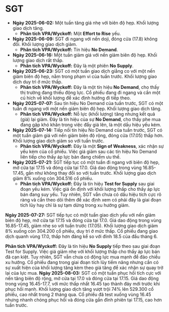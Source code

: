 # SGT

- **Ngày 2025-06-02:** Một tuần tăng giá nhẹ với biên độ hẹp. Khối lượng giao dịch tăng.
    - **Phân tích VPA/Wyckoff:** Một **Effort to Rise** yếu.
- **Ngày 2025-06-09:** SGT đi ngang với nến doji, đóng cửa (17.8) không đổi. Khối lượng giao dịch giảm.
    - **Phân tích VPA/Wyckoff:** Tín hiệu **No Demand**.
- **Ngày 2025-06-16:** Một tuần giảm giá với nến giảm biên độ hẹp. Khối lượng giao dịch rất thấp.
    - **Phân tích VPA/Wyckoff:** Đây là một phiên **No Supply**.
- **Ngày 2025-06-23:** SGT có một tuần giao dịch giằng co với một nến giảm biên độ hẹp, nằm trong phạm vi của tuần trước. Khối lượng giao dịch duy trì ở mức thấp.
    - **Phân tích VPA/Wyckoff:** Đây là một tín hiệu **No Demand**, cho thấy thị trường đang thiếu động lực. Cổ phiếu đang đi ngang và cần một cú hích về khối lượng để xác định hướng đi tiếp theo.
- **Ngày 2025-07-07:** Sau tín hiệu No Demand của tuần trước, SGT có một tuần đi ngang với một nến giảm biên độ hẹp. Khối lượng giao dịch tăng.
    - **Phân tích VPA/Wyckoff:** Nỗ lực (khối lượng) tăng nhưng kết quả (giá) lại giảm. Đây là tín hiệu của sự **No Demand**, cho thấy phe mua đang gặp khó khăn trong việc đẩy giá lên, là một dấu hiệu yếu kém.
- **Ngày 2025-07-14:** Tiếp nối tín hiệu No Demand của tuần trước, SGT có một tuần giảm giá với nến giảm biên độ rộng, đóng cửa (17.05) thấp hơn. Khối lượng giao dịch giảm so với tuần trước.
    - **Phân tích VPA/Wyckoff:** Đây là một **Sign of Weakness**, xác nhận sự yếu kém của cổ phiếu. Việc giá giảm sau các tín hiệu No Demand liên tiếp cho thấy áp lực bán đang chiếm ưu thế.
- **Ngày 2025-07-21:** SGT tiếp tục có một tuần đi ngang với biên độ hẹp, mở cửa tại 17.15 và đóng cửa tại 17.0. Giá dao động trong vùng 16.85-17.45, gần như không thay đổi so với tuần trước. Khối lượng giao dịch giảm 8% xuống còn 304.516 cổ phiếu.
    - **Phân tích VPA/Wyckoff:** Đây là tín hiệu **Test for Supply** sau giai đoạn yếu kém. Việc giá ổn định với khối lượng thấp cho thấy áp lực bán đang suy yếu. Tuy nhiên, SGT vẫn chưa có dấu hiệu tích cực rõ ràng và cần theo dõi thêm để xác định xem có phải đây là giai đoạn tích lũy hay chỉ là sự tạm dừng trong xu hướng giảm.


**Ngày 2025-07-27:** SGT tiếp tục có một tuần giao dịch yếu với nến giảm biên độ hẹp, mở cửa tại 17.15 và đóng cửa tại 17.0. Giá dao động trong vùng 16.85-17.45, giảm nhẹ so với tuần trước (17.05). Khối lượng giao dịch giảm 8% xuống còn 304.200 cổ phiếu, duy trì ở mức thấp. Cổ phiếu đang giao dịch quanh vùng 17.0, thấp hơn đáng kể so với đỉnh 18.5 của đầu tháng 6.

**Phân tích VPA/Wyckoff:** Đây là tín hiệu **No Supply** tiếp theo sau giai đoạn Test for Supply. Việc giá giảm nhẹ với khối lượng thấp cho thấy áp lực bán đã cạn kiệt. Tuy nhiên, SGT vẫn chưa có động lực mua mạnh để đảo chiều xu hướng. Cổ phiếu đang trong giai đoạn tích lũy tiềm năng nhưng cần có sự xuất hiện của khối lượng tăng kèm theo giá tăng để xác nhận sự quay trở lại của lực mua.
**Ngày 2025-08-03:** SGT có một tuần phục hồi tích cực với nến tăng biên độ rộng, mở cửa tại 17.0 và đóng cửa tại 17.15. Giá dao động trong vùng 16.45-17.7, với mức thấp nhất 16.45 tạo thành đáy mới trước khi phục hồi mạnh. Khối lượng giao dịch tăng vượt trội 74% lên 529.300 cổ phiếu, cao nhất trong 2 tháng qua. Cổ phiếu đã test xuống vùng 16.45 nhưng nhanh chóng phục hồi và đóng cửa gần đỉnh phiên tại 17.15, cao hơn tuần trước.

